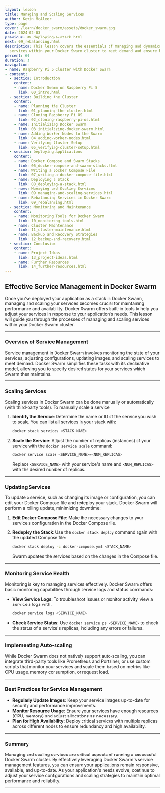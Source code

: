 ```yaml
---
layout: lesson
title: Managing and Scaling Services
author: Kevin McAleer
type: page
cover: /learn/docker_swarm/assets/docker_swarm.jpg
date: 2024-02-03
previous: 08_deploying-a-stack.html
next: 09_rebalancing.html
description: This lesson covers the essentials of managing and dynamically scaling
  services within your Docker Swarm cluster to meet demand and ensure high availability.
percent: 60
duration: 3
navigation:
- name: Raspberry Pi 5 Cluster with Docker Swarm
- content:
  - section: Introduction
    content:
    - name: Docker Swarm on Raspberry Pi 5
      link: 00_intro.html
  - section: Building the Cluster
    content:
    - name: Planning the Cluster
      link: 01_planning-the-cluster.html
    - name: Cloning Raspberry Pi OS
      link: 02_cloning-raspberry-pi-os.html
    - name: Initializing Docker Swarm
      link: 03_initializing-docker-swarm.html
    - name: Adding Worker Nodes to the Swarm
      link: 04_adding-worker-nodes.html
    - name: Verifying Cluster Setup
      link: 05_verifying-cluster-setup.html
  - section: Deploying Applications
    content:
    - name: Docker Compose and Swarm Stacks
      link: 06_docker-compose-and-swarm-stacks.html
    - name: Writing a Docker Compose File
      link: 07_writing-a-docker-compose-file.html
    - name: Deploying a Stack
      link: 08_deploying-a-stack.html
    - name: Managing and Scaling Services
      link: 09_managing-and-scaling-services.html
    - name: Rebalancing Services in Docker Swarm
      link: 09_rebalancing.html
  - section: Monitoring and Maintenance
    content:
    - name: Monitoring Tools for Docker Swarm
      link: 10_monitoring-tools.html
    - name: Cluster Maintenance
      link: 11_cluster-maintenance.html
    - name: Backup and Recovery Strategies
      link: 12_backup-and-recovery.html
  - section: Conclusion
    content:
    - name: Project Ideas
      link: 13_project-ideas.html
    - name: Further Resources
      link: 14_further-resources.html
---
```



## Effective Service Management in Docker Swarm

Once you've deployed your application as a stack in Docker Swarm, managing and scaling your services becomes crucial for maintaining performance and availability. Docker Swarm offers built-in tools to help you adjust your services in response to your application's needs. This lesson will guide you through the processes of managing and scaling services within your Docker Swarm cluster.

---

### Overview of Service Management

Service management in Docker Swarm involves monitoring the state of your services, adjusting configurations, updating images, and scaling services to meet demand. Docker Swarm simplifies these tasks with its declarative model, allowing you to specify desired states for your services which Swarm then maintains.

---

### Scaling Services

Scaling services in Docker Swarm can be done manually or automatically (with third-party tools). To manually scale a service:

1. **Identify the Service**: Determine the name or ID of the service you wish to scale. You can list all services in your stack with:

   ```sh
   docker stack services <STACK_NAME>
   ```

1. **Scale the Service**: Adjust the number of replicas (instances) of your service with the `docker service scale` command:

   ```sh
   docker service scale <SERVICE_NAME>=<NUM_REPLICAS>
   ```

   Replace `<SERVICE_NAME>` with your service's name and `<NUM_REPLICAS>` with the desired number of replicas.

---

### Updating Services

To update a service, such as changing its image or configuration, you can edit your Docker Compose file and redeploy your stack. Docker Swarm will perform a rolling update, minimizing downtime:

1. **Edit Docker Compose File**: Make the necessary changes to your service's configuration in the Docker Compose file.
1. **Redeploy the Stack**: Use the `docker stack deploy` command again with the updated Compose file:

   ```sh
   docker stack deploy -c docker-compose.yml <STACK_NAME>
   ```

   Swarm updates the services based on the changes in the Compose file.

---

### Monitoring Service Health

Monitoring is key to managing services effectively. Docker Swarm offers basic monitoring capabilities through service logs and status commands:

- **View Service Logs**: To troubleshoot issues or monitor activity, view a service's logs with:

  ```sh
  docker service logs <SERVICE_NAME>
  ```

- **Check Service Status**: Use `docker service ps <SERVICE_NAME>` to check the status of a service's replicas, including any errors or failures.

---

### Implementing Auto-scaling

While Docker Swarm does not natively support auto-scaling, you can integrate third-party tools like Prometheus and Portainer, or use custom scripts that monitor your services and scale them based on metrics like CPU usage, memory consumption, or request load.

---

### Best Practices for Service Management

- **Regularly Update Images**: Keep your service images up-to-date for security and performance improvements.
- **Monitor Resource Usage**: Ensure your services have enough resources (CPU, memory) and adjust allocations as necessary.
- **Plan for High Availability**: Deploy critical services with multiple replicas across different nodes to ensure redundancy and high availability.

---

### Summary

Managing and scaling services are critical aspects of running a successful Docker Swarm cluster. By effectively leveraging Docker Swarm's service management features, you can ensure your applications remain responsive, available, and up-to-date. As your application's needs evolve, continue to adjust your service configurations and scaling strategies to maintain optimal performance and reliability.

---
